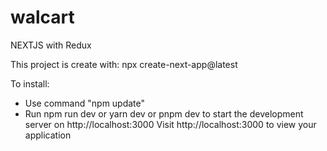 # walcart
NEXTJS with Redux

This project is create with: npx create-next-app@latest

To install:
* Use command "npm update"
* Run npm run dev or yarn dev or pnpm dev to start the development server on http://localhost:3000
Visit http://localhost:3000 to view your application
